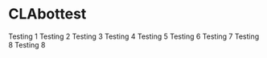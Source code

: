 # CLAbottest
Testing 1
Testing 2
Testing 3
Testing 4
Testing 5
Testing 6
Testing 7
Testing 8
Testing 8
